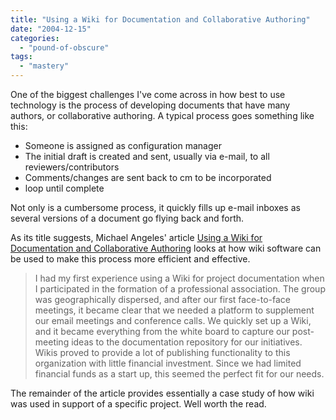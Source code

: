 ```yaml
---
title: "Using a Wiki for Documentation and Collaborative Authoring"
date: "2004-12-15"
categories: 
  - "pound-of-obscure"
tags: 
  - "mastery"
---
```


One of the biggest challenges I've come across in how best to use technology is the process of developing documents that have many authors, or collaborative authoring. A typical process goes something like this:

- Someone is assigned as configuration manager
- The initial draft is created and sent, usually via e-mail, to all reviewers/contributors
- Comments/changes are sent back to cm to be incorporated
- loop until complete

Not only is a cumbersome process, it quickly fills up e-mail inboxes as several versions of a document go flying back and forth.  
  
As its title suggests, Michael Angeles' article [Using a Wiki for Documentation and Collaborative Authoring](http://www.llrx.com/features/librarywikis.htm) looks at how wiki software can be used to make this process more efficient and effective.

> I had my first experience using a Wiki for project documentation when I participated in the formation of a professional association. The group was geographically dispersed, and after our first face-to-face meetings, it became clear that we needed a platform to supplement our email meetings and conference calls. We quickly set up a Wiki, and it became everything from the white board to capture our post-meeting ideas to the documentation repository for our initiatives. Wikis proved to provide a lot of publishing functionality to this organization with little financial investment. Since we had limited financial funds as a start up, this seemed the perfect fit for our needs.

The remainder of the article provides essentially a case study of how wiki was used in support of a specific project. Well worth the read.
